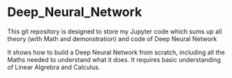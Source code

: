 # Deep_Neural_Network
This git repository is designed to store my Jupyter code which sums up all theory (with Math and demonstration) and code of Deep Neural Network

It shows how to build a Deep Neural Network from scratch, including all the Maths needed to understand what it does.
It requires basic understanding of Linear Algrebra and Calculus.
